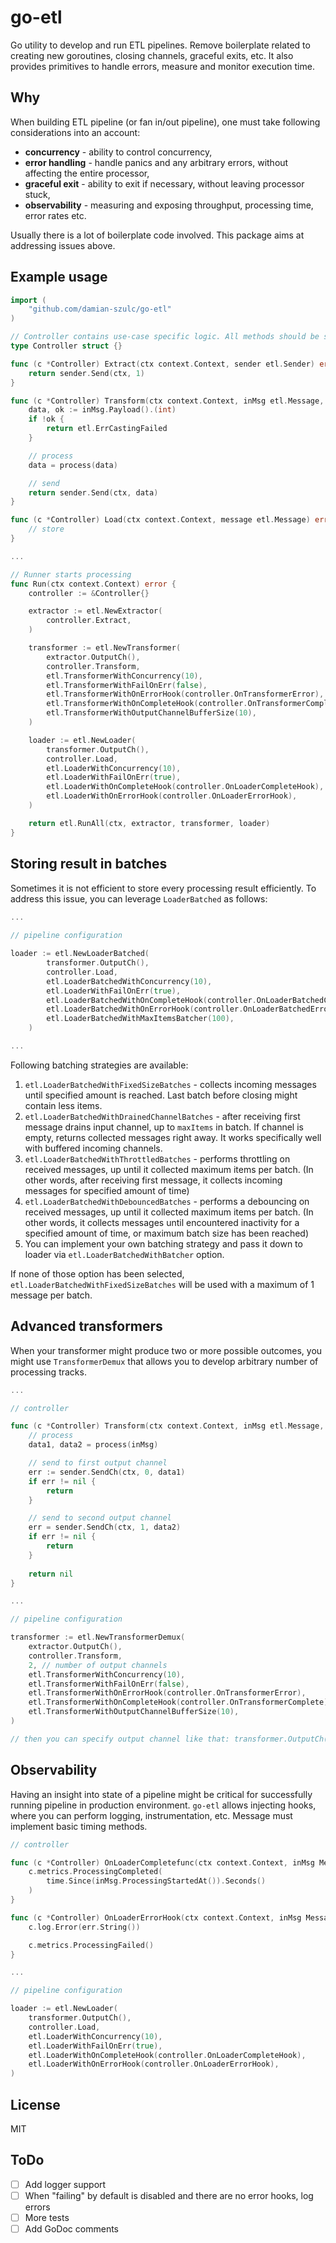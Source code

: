 # go-etl

Go utility to develop and run ETL pipelines. Remove boilerplate related to creating new goroutines, closing channels, graceful exits, etc. It also provides primitives to handle errors, measure and monitor execution time.

## Why

When building ETL pipeline (or fan in/out pipeline), one must take following considerations into an account:

* **concurrency** - ability to control concurrency,
* **error handling** - handle panics and any arbitrary errors, without affecting the entire processor,
* **graceful exit** - ability to exit if necessary, without leaving processor stuck,
* **observability** - measuring and exposing throughput, processing time, error rates etc.

Usually there is a lot of boilerplate code involved. This package aims at addressing issues above.

## Example usage

```go
import (
    "github.com/damian-szulc/go-etl"
)

// Controller contains use-case specific logic. All methods should be safe to run concurrently
type Controller struct {}

func (c *Controller) Extract(ctx context.Context, sender etl.Sender) error {
	return sender.Send(ctx, 1)
}

func (c *Controller) Transform(ctx context.Context, inMsg etl.Message, sender etl.Sender) error {
	data, ok := inMsg.Payload().(int)
	if !ok {
		return etl.ErrCastingFailed
	}

	// process
	data = process(data)

	// send
	return sender.Send(ctx, data)
}

func (c *Controller) Load(ctx context.Context, message etl.Message) error {
	// store
}

...

// Runner starts processing
func Run(ctx context.Context) error {
	controller := &Controller{}

	extractor := etl.NewExtractor(
		controller.Extract,
	)

	transformer := etl.NewTransformer(
		extractor.OutputCh(),
		controller.Transform,
		etl.TransformerWithConcurrency(10), 
        etl.TransformerWithFailOnErr(false),
		etl.TransformerWithOnErrorHook(controller.OnTransformerError),
		etl.TransformerWithOnCompleteHook(controller.OnTransformerComplete),
		etl.TransformerWithOutputChannelBufferSize(10),
	)

	loader := etl.NewLoader(
		transformer.OutputCh(),
		controller.Load,
		etl.LoaderWithConcurrency(10),
		etl.LoaderWithFailOnErr(true),
		etl.LoaderWithOnCompleteHook(controller.OnLoaderCompleteHook),
		etl.LoaderWithOnErrorHook(controller.OnLoaderErrorHook),
	)

	return etl.RunAll(ctx, extractor, transformer, loader)
}
```

## Storing result in batches

Sometimes it is not efficient to store every processing result efficiently. To address this issue, you can leverage `LoaderBatched` as follows:

```go
...
   
// pipeline configuration

loader := etl.NewLoaderBatched(
        transformer.OutputCh(),
        controller.Load,
        etl.LoaderBatchedWithConcurrency(10),
        etl.LoaderWithFailOnErr(true),
        etl.LoaderBatchedWithOnCompleteHook(controller.OnLoaderBatchedCompleteHook),
        etl.LoaderBatchedWithOnErrorHook(controller.OnLoaderBatchedErrorHook),
        etl.LoaderBatchedWithMaxItemsBatcher(100),
    )

...
```

Following batching strategies are available:

1. `etl.LoaderBatchedWithFixedSizeBatches` - collects incoming messages until specified amount is reached. Last batch before closing might contain less items. 
2. `etl.LoaderBatchedWithDrainedChannelBatches` - after receiving first message drains input channel, up to `maxItems` in batch. If channel is empty, returns collected messages right away. It works specifically well with buffered incoming channels.
3. `etl.LoaderBatchedWithThrottledBatches` - performs throttling on received messages, up until it collected maximum items per batch. (In other words, after receiving first message, it collects incoming messages for specified amount of time) 
4. `etl.LoaderBatchedWithDebouncedBatches` - performs a debouncing on received messages, up until it collected maximum items per batch. (In other words, it collects messages until encountered inactivity for a specified amount of time, or maximum batch size has been reached) 
5. You can implement your own batching strategy and pass it down to loader via `etl.LoaderBatchedWithBatcher` option.

If none of those option has been selected, `etl.LoaderBatchedWithFixedSizeBatches` will be used with a maximum of 1 message per batch. 

## Advanced transformers

When your transformer might produce two or more possible outcomes, you might use `TransformerDemux` that allows you to develop arbitrary number of processing tracks.

```go
...   

// controller

func (c *Controller) Transform(ctx context.Context, inMsg etl.Message, sender etl.Sender) error {
    // process
    data1, data2 = process(inMsg)

    // send to first output channel
    err := sender.SendCh(ctx, 0, data1)
    if err != nil {
        return
    }

    // send to second output channel
    err = sender.SendCh(ctx, 1, data2)
    if err != nil {
        return
    }
    
    return nil
}

...

// pipeline configuration

transformer := etl.NewTransformerDemux(
    extractor.OutputCh(),
    controller.Transform,
    2, // number of output channels
    etl.TransformerWithConcurrency(10),
    etl.TransformerWithFailOnErr(false),
    etl.TransformerWithOnErrorHook(controller.OnTransformerError),
    etl.TransformerWithOnCompleteHook(controller.OnTransformerComplete),
    etl.TransformerWithOutputChannelBufferSize(10),
)

// then you can specify output channel like that: transformer.OutputCh(0), transformer.OutputCh(1) 
``` 

## Observability

Having an insight into state of a pipeline might be critical for successfully running pipeline in production environment. `go-etl` allows injecting hooks, where you can perform logging, instrumentation, etc. Message must implement basic timing methods.

```go
// controller

func (c *Controller) OnLoaderCompletefunc(ctx context.Context, inMsg Message) {
	c.metrics.ProcessingCompleted(
        time.Since(inMsg.ProcessingStartedAt()).Seconds()
    )
}

func (c *Controller) OnLoaderErrorHook(ctx context.Context, inMsg Message, err error) {
    c.log.Error(err.String())

	c.metrics.ProcessingFailed()
}

...

// pipeline configuration

loader := etl.NewLoader(
    transformer.OutputCh(),
    controller.Load,
    etl.LoaderWithConcurrency(10),
    etl.LoaderWithFailOnErr(true),
    etl.LoaderWithOnCompleteHook(controller.OnLoaderCompleteHook),
    etl.LoaderWithOnErrorHook(controller.OnLoaderErrorHook),
)
```

## License

MIT 

## ToDo

- [ ] Add logger support
- [ ] When "failing" by default is disabled and there are no error hooks, log errors
- [ ] More tests
- [ ] Add GoDoc comments

